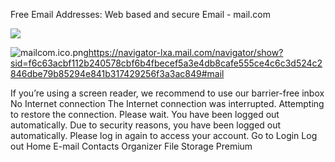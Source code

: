 Free Email Addresses: Web based and secure Email - mail.com

![](05f625666ba607af4b88aecce5b69b18.png)

![mailcom.ico.png](mailcom.ico.png)https://navigator-lxa.mail.com/navigator/show?sid=f6c63acbf112b240578cbf6b4fbecef5a3e4db8cafe555ce4c6c3d524c2846dbe79b85294e841b317429256f3a3ac849#mail

If you’re using a screen reader, we recommend to use our barrier-free inbox No Internet connection The Internet connection was interrupted. Attempting to restore the connection. Please wait. You have been logged out automatically. Due to security reasons, you have been logged out automatically. Please log in again to access your account. Go to Login Log out Home E-mail Contacts Organizer File Storage Premium